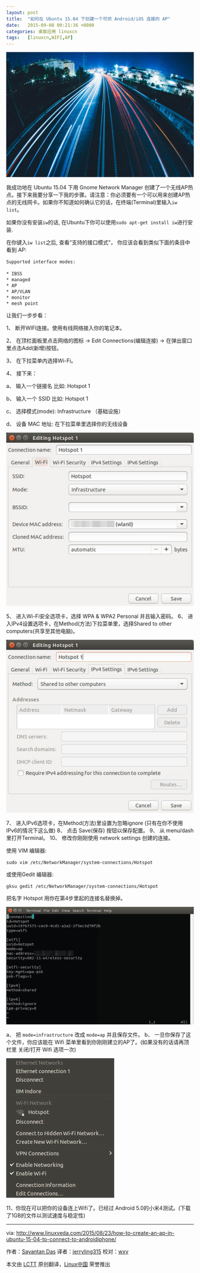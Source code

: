 ```yaml
---
layout: post
title:	"如何在 Ubuntu 15.04 下创建一个可供 Android/iOS 连接的 AP"
date:	2015-09-08 00:21:36 +0800 
categories:	桌面应用 linuxcn 
tags:	[linuxcn,WIFI,AP]
---
```



![](/Asserts/Images/album/201509/08/001208hzicx6nzfxkzuqnc.jpg)


我成功地在 Ubuntu 15.04 下用 Gnome Network Manager 创建了一个无线AP热点。接下来我要分享一下我的步骤。请注意：你必须要有一个可以用来创建AP热点的无线网卡。如果你不知道如何确认它的话，在终端(Terminal)里输入`iw list`。


如果你没有安装`iw`的话, 在Ubuntu下你可以使用`sudo apt-get install iw`进行安装.


在你键入`iw list`之后, 查看“支持的接口模式”， 你应该会看到类似下面的条目中看到 AP:



```
Supported interface modes:

* IBSS
* managed
* AP
* AP/VLAN
* monitor
* mesh point

```

让我们一步步看：


1、 断开WIFI连接。使用有线网络接入你的笔记本。


2、 在顶栏面板里点击网络的图标 -> Edit Connections(编辑连接) -> 在弹出窗口里点击Add(新增)按钮。


3、 在下拉菜单内选择Wi-Fi。


4、 接下来：


a、 输入一个链接名 比如: Hotspot 1


b、 输入一个 SSID 比如: Hotspot 1


c、 选择模式(mode): Infrastructure （基础设施）


d、 设备 MAC 地址: 在下拉菜单里选择你的无线设备


![](/Asserts/Images/album/201509/08/002002n6dbw3ft6o62wqw6.jpg)


5、 进入Wi-Fi安全选项卡，选择 WPA & WPA2 Personal 并且输入密码。 6、 进入IPv4设置选项卡，在Method(方法)下拉菜单里，选择Shared to other computers(共享至其他电脑)。


![](/Asserts/Images/album/201509/08/002028yeaez0b974glbqgn.jpg)


7、 进入IPv6选项卡，在Method(方法)里设置为忽略ignore (只有在你不使用IPv6的情况下这么做) 8、 点击 Save(保存) 按钮以保存配置。 9、 从 menu/dash 里打开Terminal。 10、 修改你刚刚使用 network settings 创建的连接。


使用 VIM 编辑器:



```
sudo vim /etc/NetworkManager/system-connections/Hotspot

```

或使用Gedit 编辑器:



```
gksu gedit /etc/NetworkManager/system-connections/Hotspot

```

把名字 Hotspot 用你在第4步里起的连接名替换掉。


![](/Asserts/Images/album/201509/08/002100bhi6xg7eskezqz3e.jpg)


a、 把 `mode=infrastructure` 改成 `mode=ap` 并且保存文件。 b、 一旦你保存了这个文件，你应该能在 Wifi 菜单里看到你刚刚建立的AP了。(如果没有的话请再顶栏里 关闭/打开 Wifi 选项一次)


![](/Asserts/Images/album/201509/08/002124iqf9512guh5g2kq2.jpg)


11、你现在可以把你的设备连上Wifi了。已经过 Android 5.0的小米4测试。(下载了1GB的文件以测试速度与稳定性)




---


via: <http://www.linuxveda.com/2015/08/23/how-to-create-an-ap-in-ubuntu-15-04-to-connect-to-androidiphone/>


作者：[Sayantan Das](http://www.linuxveda.com/author/sayantan_das/) 译者：[jerryling315](https://github.com/jerryling315) 校对：[wxy](https://github.com/wxy)


本文由 [LCTT](https://github.com/LCTT/TranslateProject) 原创翻译，[Linux中国](https://linux.cn/) 荣誉推出
